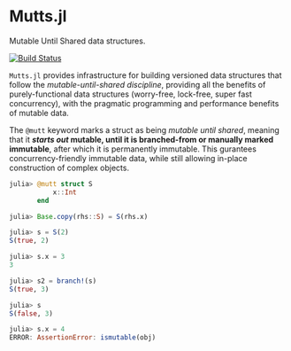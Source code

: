# Mutts.jl

Mutable Until Shared data structures.

[![Build Status](https://travis-ci.com/RelationalAI-oss/Mutts.jl.svg?branch=master)](https://travis-ci.com/RelationalAI-oss/Mutts.jl)

`Mutts.jl` provides infrastructure for building versioned data structures that follow the
_mutable-until-shared discipline_, providing all the benefits of purely-functional data
structures (worry-free, lock-free, super fast concurrency), with the pragmatic programming
and performance benefits of mutable data.

The `@mutt` keyword marks a struct as being _mutable until shared_, meaning that it
**_starts out_ mutable, until it is branched-from or manually marked immutable**, after
which it is permanently immutable. This gurantees concurrency-friendly immutable data, while
still allowing in-place construction of complex objects.
```julia
julia> @mutt struct S
           x::Int
       end

julia> Base.copy(rhs::S) = S(rhs.x)

julia> s = S(2)
S(true, 2)

julia> s.x = 3
3

julia> s2 = branch!(s)
S(true, 3)

julia> s
S(false, 3)

julia> s.x = 4
ERROR: AssertionError: ismutable(obj)
```

